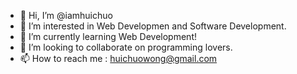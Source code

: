 - 👋 Hi, I’m @iamhuichuo
- 👀 I’m interested in Web Developmen and Software Development.
- 🌱 I’m currently learning Web Development!
- 💞️ I’m looking to collaborate on programming lovers.
- 📫 How to reach me : huichuowong@gmail.com

<!---
iamhuichuo/iamhuichuo is a ✨ special ✨ repository because its `README.md` (this file) appears on your GitHub profile.
You can click the Preview link to take a look at your changes.
--->
